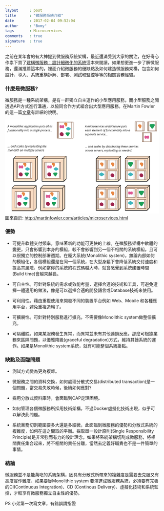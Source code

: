 ```yaml
---
layout     : post
title      : "微服務系統介紹"
date       : 2017-02-04 09:52:04
author     : "Bomy"
tags       : Microservices
comments   : true
signature  : true
---
```

之前在某年會的有大神提到微服務系統架構，最近還滿受到大家的關注，在好奇心作祟下買了[建構微服務：設計細微化的系統](http://www.books.com.tw/products/0010719805)這本來閱讀，如果想更進一步了解微服務，還滿推薦這本的，裡面介紹微服務的優缺點及如何建造微服務架構，包含如何設計、導入、系統重構拆解、部署、測試和監控等等的相關實務經驗。

### 什麼是微服務?
微服務是一種系統架構，是有一群獨立自主運作的小型應用服務，而小型服務之間透過API方式進行溝通，以協同合作方式組合出大型應用服務，在Martin Fowler的這一篇[文章](http://martinfowler.com/articles/microservices.html)有詳細的說明。

![Alt text](/public/image/Microservices.png)
圖來自於: http://martinfowler.com/articles/microservices.html

### 優勢
* 可提升軟體交付頻率，意味著新的功能可更快的上線。在微服務架構中軟體的變更，只會影響到本身的模組，較不會影響到另一個不相關的系統模組，且可以很獨立的控制部署週期。在龐大系統(Monolithic system)，無論內部如何的模組化，各個模組還是在同一個系統，在大型身軀下會降低系統交付速度和提高其風險，例如當你的系統的程式碼越大時，就會感覺到系統建置時間(Build time)會越來越長。

* 可自主性。可針對系統的需求或效能考量，選擇合適的技術和工具，可避免選擇一體適用的做法，像是可以選擇合適的開發語言或Database技術來使用。

* 可利用性。藉由重複使用來開發不同的裝置平台例如 Web、Mobile 和各種應用平台，避免重複造輪子。

* 可擴展性。可針對特別服務進行擴充，不需要像Monolithic system做整個擴充。

* 可隔離姓。如果某服務發生異常，而異常並未有其他連鎖反應，那麼可根據業務來區隔問題，以優雅降級(graceful degradation)方式，維持其餘系統的運作。如果是Monolithic system系統，就有可能整個系統掛點。

### 缺點及面臨問題
* 測試方式變為更為複雜。

* 微服務之間的資料交換，如何處理分散式交易(distributed transaction)是一個問題，當交易失敗時候，後續如何應對?

* 採用分散式資料庫時，會面臨到CAP定理困境。

* 如何管理各個微服務所採用技術架構，不過Docker虛擬化技術出現，似乎可以解決此問題。

* 系統業務切割範圍要多大還是多細微，此面臨到微服務的優勢和分散式系統的複雜度，如何在這之間取的平衡。採取單一設計原則(Single Responsibility Principle)是非常強而有力的設計理念，如果將系統架構切割成微服務，將相關責任集合起來，將不相關的責任分離，當然去定義好職責也不是一件簡單的事情。

### 結論
微服務並不是能萬吃的系統架構，因具有分散式所帶來的複雜度是需要去克服又有高度實作難度，如果要從Monolithic system 要演進成微服務系統，必須要有完善的CI(Continuous Integration)、CD (Continous Delivery)、虛擬化技術和系統監控，才較享有微服務獨立自主性的優勢。

PS 小弟第一次寫文章，有錯誤請指證
